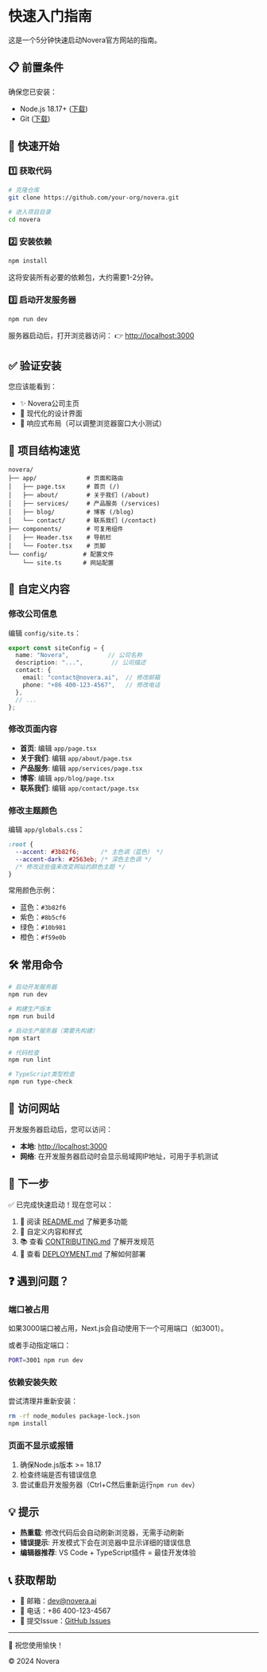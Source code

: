 # 快速入门指南

这是一个5分钟快速启动Novera官方网站的指南。

## 📋 前置条件

确保您已安装：
- Node.js 18.17+ ([下载](https://nodejs.org/))
- Git ([下载](https://git-scm.com/))

## 🚀 快速开始

### 1️⃣ 获取代码

```bash
# 克隆仓库
git clone https://github.com/your-org/novera.git

# 进入项目目录
cd novera
```

### 2️⃣ 安装依赖

```bash
npm install
```

这将安装所有必要的依赖包，大约需要1-2分钟。

### 3️⃣ 启动开发服务器

```bash
npm run dev
```

服务器启动后，打开浏览器访问：
👉 [http://localhost:3000](http://localhost:3000)

## ✅ 验证安装

您应该能看到：
- ✨ Novera公司主页
- 🎨 现代化的设计界面
- 📱 响应式布局（可以调整浏览器窗口大小测试）

## 📁 项目结构速览

```
novera/
├── app/              # 页面和路由
│   ├── page.tsx      # 首页 (/)
│   ├── about/        # 关于我们 (/about)
│   ├── services/     # 产品服务 (/services)
│   ├── blog/         # 博客 (/blog)
│   └── contact/      # 联系我们 (/contact)
├── components/       # 可复用组件
│   ├── Header.tsx    # 导航栏
│   └── Footer.tsx    # 页脚
└── config/          # 配置文件
    └── site.ts      # 网站配置
```

## 🎨 自定义内容

### 修改公司信息

编辑 `config/site.ts`：

```typescript
export const siteConfig = {
  name: "Novera",           // 公司名称
  description: "...",        // 公司描述
  contact: {
    email: "contact@novera.ai",  // 修改邮箱
    phone: "+86 400-123-4567",   // 修改电话
  },
  // ...
};
```

### 修改页面内容

- **首页**: 编辑 `app/page.tsx`
- **关于我们**: 编辑 `app/about/page.tsx`
- **产品服务**: 编辑 `app/services/page.tsx`
- **博客**: 编辑 `app/blog/page.tsx`
- **联系我们**: 编辑 `app/contact/page.tsx`

### 修改主题颜色

编辑 `app/globals.css`：

```css
:root {
  --accent: #3b82f6;      /* 主色调（蓝色） */
  --accent-dark: #2563eb; /* 深色主色调 */
  /* 修改这些值来改变网站的颜色主题 */
}
```

常用颜色示例：
- 蓝色：`#3b82f6`
- 紫色：`#8b5cf6`
- 绿色：`#10b981`
- 橙色：`#f59e0b`

## 🛠️ 常用命令

```bash
# 启动开发服务器
npm run dev

# 构建生产版本
npm run build

# 启动生产服务器（需要先构建）
npm start

# 代码检查
npm run lint

# TypeScript类型检查
npm run type-check
```

## 📱 访问网站

开发服务器启动后，您可以访问：

- **本地**: [http://localhost:3000](http://localhost:3000)
- **网络**: 在开发服务器启动时会显示局域网IP地址，可用于手机测试

## 🎯 下一步

✅ 已完成快速启动！现在您可以：

1. 📖 阅读 [README.md](./README.md) 了解更多功能
2. 🎨 自定义内容和样式
3. 📚 查看 [CONTRIBUTING.md](./CONTRIBUTING.md) 了解开发规范
4. 🚀 查看 [DEPLOYMENT.md](./DEPLOYMENT.md) 了解如何部署

## ❓ 遇到问题？

### 端口被占用

如果3000端口被占用，Next.js会自动使用下一个可用端口（如3001）。

或者手动指定端口：
```bash
PORT=3001 npm run dev
```

### 依赖安装失败

尝试清理并重新安装：
```bash
rm -rf node_modules package-lock.json
npm install
```

### 页面不显示或报错

1. 确保Node.js版本 >= 18.17
2. 检查终端是否有错误信息
3. 尝试重启开发服务器（Ctrl+C然后重新运行`npm run dev`）

## 💡 提示

- **热重载**: 修改代码后会自动刷新浏览器，无需手动刷新
- **错误提示**: 开发模式下会在浏览器中显示详细的错误信息
- **编辑器推荐**: VS Code + TypeScript插件 = 最佳开发体验

## 📞 获取帮助

- 📧 邮箱：dev@novera.ai
- 📱 电话：+86 400-123-4567
- 💬 提交Issue：[GitHub Issues](https://github.com/your-org/novera/issues)

---

🎉 祝您使用愉快！

© 2024 Novera

